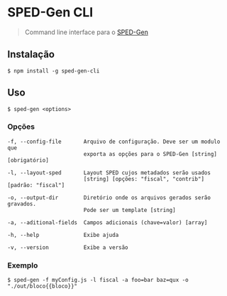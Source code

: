# SPED-Gen CLI

> Command line interface para o [SPED-Gen](https://github.com/elvisgs/sped-gen)

## Instalação

```shell
$ npm install -g sped-gen-cli
```

## Uso
```shell
$ sped-gen <options>
```

### Opções
```
-f, --config-file       Arquivo de configuração. Deve ser um modulo que
                        exporta as opções para o SPED-Gen [string] [obrigatório]

-l, --layout-sped       Layout SPED cujos metadados serão usados
                        [string] [opções: "fiscal", "contrib"] [padrão: "fiscal"]

-o, --output-dir        Diretório onde os arquivos gerados serão gravados.
                        Pode ser um template [string]

-a, --aditional-fields  Campos adicionais (chave=valor) [array]

-h, --help              Exibe ajuda

-v, --version           Exibe a versão
```

### Exemplo
```shell
$ sped-gen -f myConfig.js -l fiscal -a foo=bar baz=qux -o "./out/bloco{{bloco}}"
```